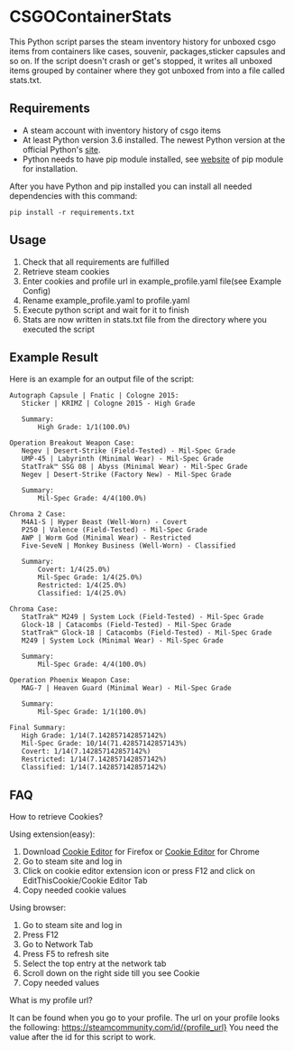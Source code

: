 # CSGOContainerStats

This Python script parses the steam inventory history for unboxed csgo items from containers like cases, souvenir, packages,sticker capsules and so on.
If the script doesn't crash or get's stopped, it writes all unboxed items grouped by container where they got unboxed from into a file called stats.txt.

## Requirements

- A steam account with inventory history of csgo items  
- At least Python version 3.6 installed. The newest Python version at the official Python's [site](https://www.python.org/downloads/).
- Python needs to have pip module installed, see [website](https://pip.pypa.io/en/stable/installing/) of pip module for installation.

After you have Python and pip installed you can install all needed dependencies with this command:
```
pip install -r requirements.txt
```

## Usage

1. Check that all requirements are fulfilled
2. Retrieve steam cookies
3. Enter cookies and profile url in example_profile.yaml file(see Example Config)
4. Rename example_profile.yaml to profile.yaml
4. Execute python script and wait for it to finish 
5. Stats are now written in stats.txt file from the directory where you executed the script

## Example Result
Here is an example for an output file of the script:
```
Autograph Capsule | Fnatic | Cologne 2015:
   Sticker | KRIMZ | Cologne 2015 - High Grade

   Summary:
       High Grade: 1/1(100.0%)

Operation Breakout Weapon Case:
   Negev | Desert-Strike (Field-Tested) - Mil-Spec Grade
   UMP-45 | Labyrinth (Minimal Wear) - Mil-Spec Grade
   StatTrak™ SSG 08 | Abyss (Minimal Wear) - Mil-Spec Grade
   Negev | Desert-Strike (Factory New) - Mil-Spec Grade

   Summary:
       Mil-Spec Grade: 4/4(100.0%)

Chroma 2 Case:
   M4A1-S | Hyper Beast (Well-Worn) - Covert
   P250 | Valence (Field-Tested) - Mil-Spec Grade
   AWP | Worm God (Minimal Wear) - Restricted
   Five-SeveN | Monkey Business (Well-Worn) - Classified

   Summary:
       Covert: 1/4(25.0%)
       Mil-Spec Grade: 1/4(25.0%)
       Restricted: 1/4(25.0%)
       Classified: 1/4(25.0%)

Chroma Case:
   StatTrak™ M249 | System Lock (Field-Tested) - Mil-Spec Grade
   Glock-18 | Catacombs (Field-Tested) - Mil-Spec Grade
   StatTrak™ Glock-18 | Catacombs (Field-Tested) - Mil-Spec Grade
   M249 | System Lock (Minimal Wear) - Mil-Spec Grade

   Summary:
       Mil-Spec Grade: 4/4(100.0%)

Operation Phoenix Weapon Case:
   MAG-7 | Heaven Guard (Minimal Wear) - Mil-Spec Grade

   Summary:
       Mil-Spec Grade: 1/1(100.0%)

Final Summary:
   High Grade: 1/14(7.142857142857142%)
   Mil-Spec Grade: 10/14(71.42857142857143%)
   Covert: 1/14(7.142857142857142%)
   Restricted: 1/14(7.142857142857142%)
   Classified: 1/14(7.142857142857142%)
```

## FAQ

How to retrieve Cookies?

Using extension(easy):

1. Download [Cookie Editor]((https://addons.mozilla.org/en-US/firefox/addon/cookie-editor/)) for Firefox or [Cookie Editor](https://chrome.google.com/webstore/detail/editthiscookie/fngmhnnpilhplaeedifhccceomclgfbg?hl=de) for Chrome
2. Go to steam site and log in
3. Click on cookie editor extension icon or press F12 and click on EditThisCookie/Cookie Editor Tab
4. Copy needed cookie values

Using browser:

1. Go to steam site and log in
2. Press F12
3. Go to Network Tab
4. Press F5 to refresh site
5. Select the top entry at the network tab
6. Scroll down on the right side till you see Cookie
7. Copy needed values

What is my profile url?

It can be found when you go to your profile.
The url on your profile looks the following: https://steamcommunity.com/id/{profile_url}
You need the value after the id for this script to work.
